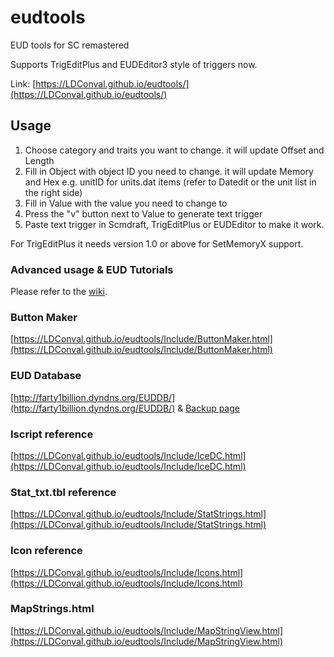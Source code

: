 # eudtools
EUD tools for SC remastered

Supports TrigEditPlus and EUDEditor3 style of triggers now.

Link: [https://LDConval.github.io/eudtools/](https://LDConval.github.io/eudtools/)

## Usage

1. Choose category and traits you want to change. it will update Offset and Length
2. Fill in Object with object ID you need to change. it will update Memory and Hex
   e.g. unitID for units.dat items (refer to Datedit or the unit list in the right side)
3. Fill in Value with the value you need to change to
4. Press the "v" button next to Value to generate text trigger
5. Paste text trigger in Scmdraft, TrigEditPlus or EUDEditor to make it work.

For TrigEditPlus it needs version 1.0 or above for SetMemoryX support.

### Advanced usage & EUD Tutorials

Please refer to the [wiki](https://github.com/ar3sgice/eudtools/wiki).

### Button Maker

[https://LDConval.github.io/eudtools/Include/ButtonMaker.html](https://LDConval.github.io/eudtools/Include/ButtonMaker.html)

### EUD Database

[http://farty1billion.dyndns.org/EUDDB/](http://farty1billion.dyndns.org/EUDDB/) & [Backup page](https://LDConval.github.io/eudtools/Include/EUDDB.html)

### Iscript reference

[https://LDConval.github.io/eudtools/Include/IceDC.html](https://LDConval.github.io/eudtools/Include/IceDC.html)

### Stat_txt.tbl reference

[https://LDConval.github.io/eudtools/Include/StatStrings.html](https://LDConval.github.io/eudtools/Include/StatStrings.html)

### Icon reference

[https://LDConval.github.io/eudtools/Include/Icons.html](https://LDConval.github.io/eudtools/Include/Icons.html)

### MapStrings.html

[https://LDConval.github.io/eudtools/Include/MapStringView.html](https://LDConval.github.io/eudtools/Include/MapStringView.html)
